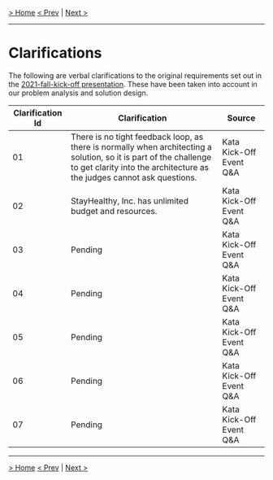 [> Home](README.md)
[< Prev](README.md)  |  [Next >](Glossary.md)

---

# Clarifications

The following are verbal clarifications to the original requirements set out in the [2021-fall-kick-off presentation](assets/docs/2021-fall-kick-off.pdf). These have been taken into account in our problem analysis and solution design.

| Clarification Id | Clarification                                                | Source                  |
| ---------------- | ------------------------------------------------------------ | ----------------------- |
| 01               | There is no tight feedback loop, as there is normally when architecting a solution, so it is part of the challenge to get clarity into the architecture as the judges cannot ask questions. | Kata Kick-Off Event Q&A |
| 02               | StayHealthy, Inc. has unlimited budget and resources. | Kata Kick-Off Event Q&A |
| 03               | Pending | Kata Kick-Off Event Q&A |
| 04               | Pending | Kata Kick-Off Event Q&A |
| 05               | Pending | Kata Kick-Off Event Q&A |
| 06               | Pending | Kata Kick-Off Event Q&A |
| 07               | Pending | Kata Kick-Off Event Q&A |

------

[> Home](README.md)
[< Prev](README.md)  |  [Next >](Glossary.md)